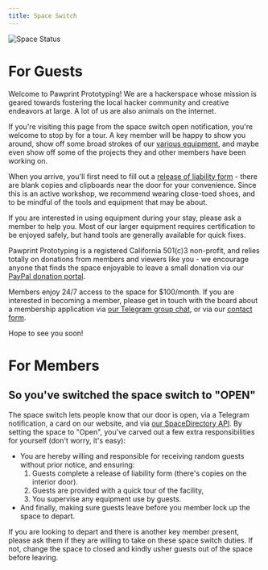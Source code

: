 ```yaml
---
title: Space Switch
---
```


![Space Status](https://spaceapistatusimage.hosted.quelltext.eu/status?url=https%3A%2F%2Fmembers.pawprintprototyping.org%2Fapi%2Fspacedirectory%2F)

# For Guests

Welcome to Pawprint Prototyping!  We are a hackerspace whose mission is geared towards fostering the local hacker community and 
creative endeavors at large. A lot of us are also animals on the internet.

If you're visiting this page from the space switch open notification, you're welcome to
stop by for a tour.  A key member will be happy to show you around, show off some broad strokes of our [various equipment](/tools),
and maybe even show off some of the projects they and other members have been working on.

When you arrive, you'll first need to fill out a [release of liability form](https://docs.google.com/document/d/e/2PACX-1vQ3HDlIvuOpgoIlVgrtS9o0Wd8RvYXV3MT0XZ0XTQ3-w0Rt_fpUfAGaB0LUi5SKyPCDNow-krfiRk1G/pub) - there 
are blank copies and clipboards near the door for your convenience.  Since this is an active workshop, we recommend wearing
close-toed shoes, and to be mindful of the tools and equipment that may be about.

If you are interested in using equipment during your stay, please ask a member to help you.  Most of our larger equipment requires
certification to be enjoyed safely, but hand tools are generally available for quick fixes.

Pawprint Prototyping is a registered California 501(c)3 non-profit, and relies totally on donations from members and viewers like 
you - we encourage anyone that finds the space enjoyable to leave a small donation via our [PayPal donation portal](https://www.paypal.com/donate/?hosted_button_id=KHRVZ4QL8BGF8&source=qr).

Members enjoy 24/7 access to the space for $100/month.  If you are interested in becoming a member, please get in touch with the
board about a membership application via [our Telegram group chat](https://t.me/+06eI4qQVzXJjYzAx), or via our [contact form](https://pawprintprototyping.org/contact/).

Hope to see you soon!


# For Members
## So you've switched the space switch to "OPEN"

The space switch lets people know that our door is open, via a Telegram notification, a card on our website, and via [our SpaceDirectory API](https://members.pawprintprototyping.org/api/spacedirectory/).
By setting the space to "Open", you've carved out a few extra responsibilities for yourself (don't worry, it's easy):

* You are hereby willing and responsible for receiving random guests without prior notice, and ensuring:
  1. Guests complete a release of liability form (there's copies on the interior door).
  2. Guests are provided with a quick tour of the facility,
  3. You supervise any equipment use by guests.
* And finally, making sure guests leave before you member lock up the space to depart.

If you are looking to depart and there is another key member present, please ask them if they are willing to take on
these space switch duties.  If not, change the space to closed and kindly usher guests out of the space before leaving.

